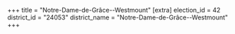 +++
title = "Notre-Dame-de-Grâce--Westmount"
[extra]
election_id = 42
district_id = "24053"
district_name = "Notre-Dame-de-Grâce--Westmount"
+++
